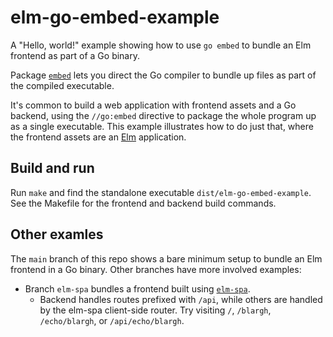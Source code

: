 # elm-go-embed-example

A "Hello, world!" example showing how to use `go embed` to bundle an Elm frontend as part of a Go binary.

Package [`embed`](https://golang.org/pkg/embed/) lets you direct the Go compiler to bundle up files as part of the compiled executable.

It's common to build a web application with frontend assets and a Go backend, using the `//go:embed` directive to package the whole program up as a single executable. This example illustrates how to do just that, where the frontend assets are an [Elm](https://elm-lang.org) application.



## Build and run


Run `make` and find the standalone executable `dist/elm-go-embed-example`. 
See the Makefile for the frontend and backend build commands.



## Other examles

The `main` branch of this repo shows a bare minimum setup to bundle an Elm frontend in a Go binary.
Other branches have more involved examples:

- Branch `elm-spa` bundles a frontend built using [`elm-spa`](https://www.elm-spa.dev/).
  - Backend handles routes prefixed with `/api`, while others are handled by the elm-spa client-side router. Try visiting `/`, `/blargh`, `/echo/blargh`, or `/api/echo/blargh`.


